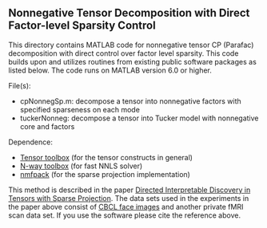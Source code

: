 ## Nonnegative Tensor Decomposition with Direct Factor-level Sparsity Control
This directory contains MATLAB code for nonnegative tensor CP (Parafac) decomposition with direct control over factor level sparsity.
This code builds upon and utilizes routines from existing public software packages as listed below.
The code runs on MATLAB version 6.0 or higher.

File(s): 

+ cpNonnegSp.m: decompose a tensor into nonnegative factors with specified sparseness on each mode 
+ tuckerNonneg: decompose a tensor into Tucker model with nonnegative core and factors

Dependence: 

+ [Tensor toolbox](http://www.sandia.gov/~tgkolda/TensorToolbox/) (for the tensor constructs in general)
+ [N-way toolbox](http://www.mathworks.com/matlabcentral/fileexchange/1088-the-n-way-toolbox) (for fast NNLS solver)
+ [nmfpack](http://www.cs.helsinki.fi/u/phoyer/software.html) (for the sparse projection implementation)

This method is described in the paper [Directed Interpretable Discovery in Tensors with Sparse Projection](http://kuo.idav.ucdavis.edu/pubs/sdm2014).
The data sets used in the experiments in the paper above consist of [CBCL face images](http://cbcl.mit.edu/software-datasets/FaceData2.html) and another private fMRI scan data set. 
If you use the software please cite the reference above. 
